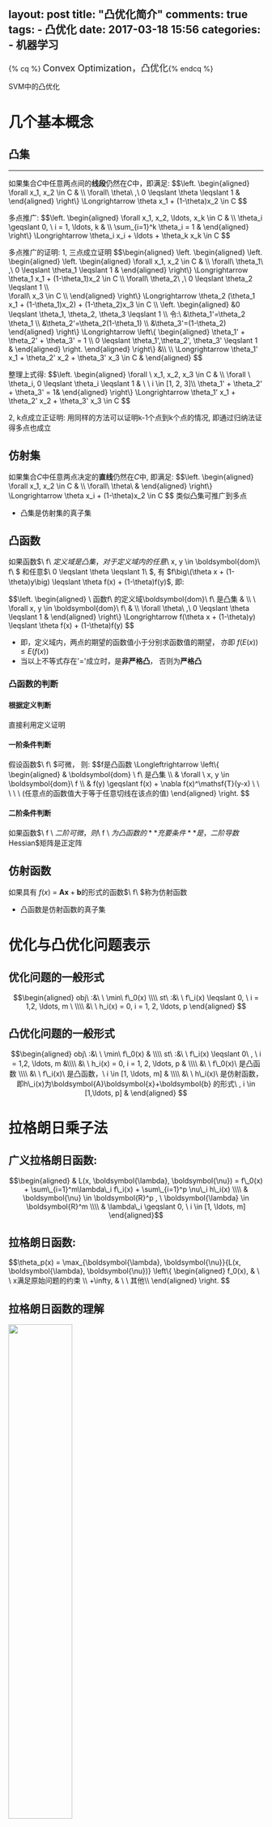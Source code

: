 layout: post
title: "凸优化简介"
comments: true
tags:
	- 凸优化
date: 2017-03-18 15:56
categories:
    - 机器学习
---

{% cq %} <font size=4>Convex Optimization，凸优化</font>{% endcq %}

SVM中的凸优化
<!-- more -->

# 几个基本概念
## 凸集
---

如果集合$C$中任意两点间的**线段**仍然在$C$中，即满足:
$$\\left.
\begin{aligned}
  \forall x\_1, x\_2 \in C &  \\\\
\forall\ \theta\ ,\ 0 \leqslant \theta \leqslant 1 &
\end{aligned}
\\right\\} \Longrightarrow \theta x\_1 + (1-\theta)x\_2 \in C
$$

多点推广:
$$\\left.
\begin{aligned}
  \forall x\_1, x\_2, \ldots, x\_k \in C &  \\\\
  \theta\_i \geqslant 0, \ i = 1, \ldots, k & \\\\
  \sum\_{i=1}^k \theta\_i = 1 &
\end{aligned}
\\right\\} \Longrightarrow \theta_i x\_i + \ldots + \theta_k x\_k \in C
$$

多点推广的证明:
1, 三点成立证明
$$\begin{aligned}
 \\left.
\begin{aligned}
    \\left.
        \begin{aligned}
            \\left.
                \begin{aligned}
                    \forall x\_1, x\_2 \in C &  \\\\
                    \forall\ \theta\_1\ ,\ 0 \leqslant \theta\_1 \leqslant 1 &
                \end{aligned}
            \\right\\} \Longrightarrow \theta\_1 x\_1 + (1-\theta\_1)x\_2 \in C \\\\
            \forall\ \theta\_2\ ,\ 0 \leqslant \theta\_2 \leqslant 1 \\\\\
            \forall\ x\_3 \in C \\\\
        \end{aligned}
    \\right\\} \Longrightarrow \theta\_2 (\theta\_1 x\_1 + (1-\theta\_1)x\_2) + (1-\theta\_2)x\_3 \in C \\\\
   \\left.
        \begin{aligned}
            &0 \leqslant \theta\_1, \theta\_2, \theta\_3 \leqslant 1 \\\\
            令:\ &\theta\_1'=\theta\_2 \theta\_1 \\\\
            &\theta\_2'=\theta\_2(1-\theta\_1) \\\\
            &\theta\_3'=(1-\theta\_2)
        \end{aligned}
    \\right\\} \Longrightarrow \\left\\{
    \begin{aligned}
        \theta\_1' + \theta\_2' + \theta\_3' = 1 \\\\
        0 \leqslant \theta\_1',\theta\_2', \theta\_3' \leqslant 1 &
    \end{aligned}
    \\right.
\end{aligned}
\\right\\} &\\\\
\\\\
\Longrightarrow \theta\_1' x\_1 + \theta\_2' x\_2 + \theta\_3' x\_3 \in C  &
\end{aligned}
$$

整理上式得:
$$\\left.
\begin{aligned}
  \forall \  x\_1, x\_2, x\_3 \in C &  \\\\
  \forall \ \theta\_i, 0 \leqslant \theta\_i \leqslant 1 & \ \ i \in [1, 2, 3]\\\\
  \theta\_1' + \theta\_2' + \theta\_3' = 1&
\end{aligned}
\\right\\} \Longrightarrow \theta_1' x\_1 + \theta_2' x\_2  + \theta_3' x\_3  \in C
$$

2, k点成立正证明:
用同样的方法可以证明k-1个点到k个点的情况, 即通过归纳法证得多点也成立


## 仿射集
如果集合$C$中任意两点决定的**直线**仍然在$C$中, 即满足:
$$\\left.
\begin{aligned}
  \forall x\_1, x\_2 \in C &  \\\\
\forall\ \theta\ &
\end{aligned}
\\right\\} \Longrightarrow \theta x\_i + (1-\theta)x\_2 \in C
$$
类似凸集可推广到多点

- 凸集是仿射集的真子集

## 凸函数
如果函数$\ f\ $定义域是凸集，对于定义域内的任意$\ x, y \in \boldsymbol{dom}\ f\ $ 和任意$\ 0 \leqslant \theta \leqslant 1\ $, 有 $f\big\(\theta x + (1-\theta)y\big) \leqslant \theta f(x) + (1-\theta)f(y)$, 即:

$$\\left.
\begin{aligned}
\ 函数f\ 的定义域\boldsymbol{dom}\ f\ 是凸集 &  \\\\
\ \forall x, y \in \boldsymbol{dom}\ f\  &  \\\\
\forall \theta\ ,\ 0 \leqslant \theta \leqslant 1 &
\end{aligned}
\\right\\} \Longrightarrow f(\theta x + (1-\theta)y) \leqslant \theta f(x) + (1-\theta)f(y)
$$

* 即，定义域内，两点的期望的函数值小于分别求函数值的期望， 亦即$\ f(E(x)) \leqslant E(f(x))$
* 当以上不等式存在'$=$'成立时，是**非严格凸**， 否则为**严格凸**


### 凸函数的判断
#### 根据定义判断
直接利用定义证明

#### 一阶条件判断
假设函数$\ f\ $可微， 则:
$$f是凸函数 \Longleftrightarrow
\\left\\{
\begin{aligned}
& \boldsymbol{dom} \ f\  是凸集 \\\\
& \forall \ x, y \in \boldsymbol{dom}\ f \\\\
& f(y) \geqslant f(x) + \nabla f(x)^\mathsf{T}(y-x)  \ \ \ \ \ (任意点的函数值大于等于任意切线在该点的值)
\end{aligned}
\\right.
$$

#### 二阶条件判断
如果函数$\ f \ $二阶可微， 则$\ f \ $为凸函数的**充要条件**是， 二阶导数$Hessian$矩阵是正定阵

## 仿射函数
如果具有 $f(x)\ =\ \boldsymbol{A}\boldsymbol{x}+\boldsymbol{b}$的形式的函数$\ f\ $称为仿射函数

- 凸函数是仿射函数的真子集

# 优化与凸优化问题表示

## 优化问题的一般形式
$$\begin{aligned}
obj\ :&\ \ \min\ f\_0(x)  \\\\
st\ :&\ \ f\_i(x) \leqslant 0, \ i = 1,2, \ldots, m \  \\\\
&\ \ h_i(x) = 0, i = 1, 2, \ldots, p
\end{aligned}
$$

## 凸优化问题的一般形式
$$\begin{aligned}
obj\ :&\ \ \min\ f\_0(x) & \\\\
st\ :&\ \ f\_i(x) \leqslant 0\ , \ i = 1,2, \ldots, m &\\\\
&\ \ h_i(x) = 0, i = 1, 2, \ldots, p & \\\\
&\ \ f\_0(x)\ 是凸函数 \\\\
&\ \ f\_i(x)\ 是凸函数，\  i \in [1, \ldots, m] & \\\\
&\ \ h\_i(x)\ 是仿射函数， 即h\_i(x)为\boldsymbol{A}\boldsymbol{x}+\boldsymbol{b} 的形式\ , i \in [1,\ldots, p] &
\end{aligned}
$$

# 拉格朗日乘子法
## 广义拉格朗日函数:

$$\begin{aligned}
& L(x, \boldsymbol{\lambda}, \boldsymbol{\nu}) = f\_0(x) + \sum\_{i=1}^m\lambda\_i f\_i(x) + \sum\_{i=1}^p \nu\_i h\_i(x) \\\\
& \boldsymbol{\nu} \in \boldsymbol{R}^p , \  \boldsymbol{\lambda} \in \boldsymbol{R}^m \\\\
& \lambda\_i \geqslant 0, \ i \in [1, \ldots, m]
\end{aligned}$$


## 拉格朗日函数:
$$\theta\_p(x) = \max\_{\boldsymbol{\lambda}, \boldsymbol{\nu}}{L(x, \boldsymbol{\lambda}, \boldsymbol{\nu})}
\\left\\{
\begin{aligned}
 f\_0(x), & \ \  x满足原始问题的约束  \\\\
 +\infty, & \ \ 其他\\\\
\end{aligned}
\\right.
$$

## 拉格朗日函数的理解
<img src="/pic/ml/down/LagrangeMultipliers2D.svg.png" width="50%" height="50%" style="margin: 0 auto"> <center>图1([来自 wikipedia](https://en.wikipedia.org/wiki/Lagrange_multiplier)), $\ f\_0(x)$等高线示与约束条件示意图,蓝色箭头方向为等高线对应值降低的方向,<br>当$g(x, y) - c = 0$时红色线表示等式约束;<br>当$g(x, y) - c \leqslant 0$ 红色线箭头方向为不等式约束成立的方向 </center >


- 等高线:
考虑三维情况, $z=f\_0(x, y)$的情况, 等高面$z = d$与函数$f\_0(x, y)$相交的部分为等高线, 等高线在$(x, y)平面的投影可表示为f\_0(x, y)=d$


### 一个等式的约束问题

如图假设等式约束为 $h\_1(x, y)=g(x, y) - c=0$
拉格朗日函数表示为: $L=f\_(x, y) + \nu h\_1(x, y)$
如果函数$f\_0(x, y)$ 的值域连续
则其等高线投影与g(x, y) -c 相切处取得等式约束条件下的极值, 此时

$$\\left.
\begin{aligned}
    & \\left.
    \begin{aligned}
         f\_0(x, y)与h\_1(x, y)相切\Rightarrow  \nabla_{x, y} f\_0(x,  y) = \nu' (\nabla_{x, y} h\_1(x, y)) \Rightarrow \nabla_{x, y}[f\_0 + \nu(h\_1)] =0 & \\\\
          h\_1(x,y)=0 \Rightarrow \nabla_{\nu}[f\_0 + \nu(h\_1)]  = 0 &
    \end{aligned}
    \\right\\} \\\\
    \\\\
    & \Longrightarrow  \nabla_{x, y, \nu} \big\[f\_0(x) + \nu h\_1(x) \big\]  = 0
    \\\\
    & \Longrightarrow 目标函数f(x,y)在一个等式约束条件下取得最值处的解与L=f\_(x, y) + \nu h\_1(x,y)极值的解等价
\end{aligned}
\right.
$$
- *注*:
$\nu'$ 可以看作是两个等价切线(超平面)的系数, 同分割超平面的等价超平面的系数$k$
$\nu = -\nu'$

### 多个等式约束问题
<img src="/pic/ml/down/600px-As_wiki_lgm_parab.svg.png" width="45%" height="45%" style="margin: 0 auto"><center>图2([来自 wikipedia](https://en.wikipedia.org/wiki/Lagrange_multiplier)), $\ f\_0(x)$等高线， 及含有两个约束条件的情况示意图</center>

极值多个等式约束看作在满足约束条件下集合处， 定义极值处的梯度方向为多个约束加权后得到的梯度和目标函数$f\_0(极点)$处的梯度平行
即极值处满足:
$$\\left.
\begin{aligned}
    & \nabla\_{\boldsymbol{x}} f(x) = \sum\_{i=1}^p \lambda\_i' \nabla_{\boldsymbol{\boldsymbol{x}}}  f\_i(\boldsymbol{x})  \\\\
    & f\_i(x) = 0, \ \ i \in [1,\ldots,  m]
\end{aligned}
\\right\\} \Longrightarrow \nabla\_{\boldsymbol{x}, \boldsymbol{\lambda}} \big\[f\_0(x) + \sum\_{i=1}^p \lambda\_i f\_i(x)\big\] = 0, \ \ \ \ 当\lambda\_i \neq 0时, \ \ i \in [1,\ldots, m]
$$

### 一个不等式等式约束
假设目标函数$\min f\_0(x)$， 有不等式约束$f\_1(x) < 0$
如图1表示， 当不等式约束有效时，须使得目标函数的函数值减小的方向与不等式约束成立的方向相反**且**目标函数与不等式约束的边界相切时取得极值. 即如果约束有效的情况下， 目标函数取得极值时一定在约束的边界处， 问题可以简化为等式约束的情况

边界有效时: 目标函数的函数值减小的方向与不等式约束成立的方向相反
则:
$$\\left.
\begin{aligned}
    f\_0(x)降低方向的梯度为: -\nabla f_0(x)  & \\\\
    f\_1(x) < 0所表示定义域方向梯度方向为: -\nabla f_1(x) & \\\\
    f\_0(x)与f\_1(x)相切，且降低方向的梯度和定义域方向梯度相反 &
\end{aligned}
\\right\\} \Longrightarrow
\\left\\{
\begin{aligned}
    & \nabla f_0(x) = -\lambda \nabla f_1(x) \\\\
    & \lambda > 0
\end{aligned}
\\right.
$$

考虑不等式约束无效的情况， 目标函数降低方向的梯度和定义域方向梯度相同， 即假设不等式约束成立的方向为图1中红色箭头相反的方向， 此时仍然可以有目标函数与不等式约束边界相切， 但是所求$\lambda < 0$， 且此时切点对应的函数值显然不是极值处

另外，只考虑不等式约束时， 不等式自身约束恒成立力时(或着当有多个约束时， 其他约束的定义域为该约束的子集. 即该约束对所有约束的交集无贡献)， 该约束项的乘子可为0.

综上: 考虑约束的有效性综， 不等式约束的朗格朗日乘$\lambda \leqslant 0$， 等号拉格朗日乘子等于0时，代表约束对取得最值时无贡献

### 多个不等式约束
多个不等式约束同多个不等式约束的情况. 其中每个不等式约束的朗格朗日乘子均大于等于0

### 多个等式约束和多个不等式约束的情况
同多个等式约束情况， 取得极值处可看作是在可行域内有效约束内**且**由权值为拉格朗日乘子加权作为梯度平行于原函数的梯度


## 原问题的拉格朗日函数
$$L\_P= \min\_{\boldsymbol{x}}\max\_{\boldsymbol{\lambda}, \boldsymbol{\nu}} {L(\boldsymbol{x}, \boldsymbol{\lambda}, \boldsymbol{\nu})}$$

## 原问题的拉格朗日对偶函数
对偶函数
$$令， g(\boldsymbol{\lambda}, \boldsymbol{\nu}) = \inf\_{x \in D}L(\boldsymbol{\lambda}, \boldsymbol{\nu}) = \inf\_{x \in D\}\(f\_0(x) + \sum\_{i=1}^m\lambda\_i f\_i(x) + \sum\_{i=1}^p \nu\_i  h\_i(x)\)$$

$$L\_D = \max\_{\boldsymbol{\lambda}, \boldsymbol{\nu}}\min\_{x} {L(x, \lambda, \nu)} = \max\_{\boldsymbol{\lambda}, \boldsymbol{\nu}}g(\boldsymbol{\lambda}, \boldsymbol{\nu}) $$

$g(\boldsymbol{\lambda}, \boldsymbol{\nu})$被求极小的部分： 可以看成给定一个$\boldsymbol{x}$有$常数 + 常数向量1 \cdot \boldsymbol{\lambda} + 常数向量2 \cdot \boldsymbol{\nu}$， 即为关于${\lambda}, \boldsymbol{\nu})$仿射的； 考虑极小问题，是由无数个, 确定的$\boldsymbol{x}$对应的仿射函数逐点求下界，由仿射函数的下界求交集是凹的. 所以$g(\boldsymbol{\lambda}, \boldsymbol{\nu})$ 是凹的



## 原问题拉格朗日函数与对偶函数的关系
假设原问题和其对偶问题均有最优值

$$\begin{aligned}
& \min\_{x} {L(x, \lambda, \nu)} \leqslant L(x, \lambda, \nu) \leqslant \max\_{\lambda, \nu} {L(x, \lambda, \nu)} \\\\
\Longrightarrow \ & \max\_{\lambda, \nu}\min\_{x} {L(x, \lambda, \nu)} \leqslant L(x, \lambda, \nu) \leqslant \min\_{x}\max\_{\lambda, \nu} {L(x, \lambda, \nu)} \\\\
\Longrightarrow \ & L\_D \leqslant L\_P
\end{aligned}
$$

当上式子取得等号时， 称为强对偶.

## Slater 准则
用于凸优化问题中，强对偶条件成立是否存在

$$\\left.
\begin{aligned}
    原问题为凸优化问题 & \\\\
    存在 x \in 约束条件的交集， 使得 f\_i(x) < 0，i \in [1,\ldots, m] & \\\\
\end{aligned}
\\right\\} \Longrightarrow 该问题的强对偶性可以达到
$$

对于在不等式约束函数为仿射函数的情况，只需要找到的$x$，满足原不等式即可（满足"$\leqslant$"， 而不需要更强的条件"$<$"）
整理得：
$$\\left.
\begin{aligned}
    原问题为凸优化问题 & \\\\
    存在 x \in 约束条件的交集， 使得对于所有的不等式约束是凸的但不是仿射的有 f\_i(x) < 0, \ i \in [1,\ldots, k] & \\\\
\end{aligned}
\\right\\} \Longrightarrow 该问题的强对偶性可以达到
$$


证明见:《凸优化》－ 清华出版社 Stephen Boyd 等著， 王书宁等译，$P\_{226} - P\_{228}$


## KKT条件
强对偶成立时，最优解需要满足的条件

令$x^\*$是原问题的最优解，$(\lambda^\*， \nu^\*)$对偶问题的最优解
则，
$$
\begin{aligned}
原始约束问题的最值=拉格朗日对偶问题的最值 \Rightarrow & \qquad\qquad\qquad\qquad f\_0(x^\*) & = & g(\lambda^\*, \nu^\*)  \\\\
对偶问题的定义\Rightarrow & \qquad & = & \inf\_{x}\big\(f\_0(x) + \sum\_{i=1}^m \lambda\_i^\* f\_i(x) + \sum\_{i=1}^p \nu^\*h\_i(x)\big\) \\\\
任意x的逐点求下解值小于其中一个x的值\Rightarrow &\qquad & \leqslant & f\_0(x^\*) + \sum\_{i=1}^m \lambda\_i^\* f\_i(x^\*) + \sum\_{i=1}^p \nu^\*h\_i(x^\*) \\\\
不等式约束项小于等于0，等式约束项等于0 \Rightarrow & \qquad & \leqslant & f\_0(x^\*) \\\\
\end{aligned}
$$

由$A \leqslant B \leqslant A$形式得， $B = A$
即有：

$$
\\left.
\begin{aligned}
\\left.
\begin{aligned}
\\left.
\begin{aligned}
f\_0(x^\*) + \sum\_{i=1}^m \lambda\_i^\* f\_i(x^\*) + \sum\_{i=1}^p \nu\_i^\*h\_i(x^\*) = f\_0(x^\*) \\\\
优化问题不等式约束，f\_i(x) \leqslant 0 \\\\
优化问题的等式约束， h\_i(x) = 0 \\\\
\lambda\_i \geqslant 0
\end{aligned}
\\right\\} \Longrightarrow \lambda\_i^\*f\_i(x^\*) = 0，  i = 1,2, \ldots, m \ \ \ \ & \\\\
f\_i(x) \leqslant 0，   i = 1,2, \ldots, p \ \ \ \ &  \\\\
h\_i(x) = 0， i = 1,2, \ldots, p \ \ \ \ &  \\\\
\lambda\_i \geqslant 0，  i = 1,2, \ldots, m \ \ \ \ &  \\\\
拉格朗日函数在x^\*处取得极小值： \nabla\_{\boldsymbol{x}} \big\[f\_0(x) + \sum\_{i=1}^m \lambda\_i^\* f\_i(x) + \sum\_{i=1}^m \nu\_i^\*h\_i(x) \big\]_{x=x^\*} = 0  \ \ \ \ &
\end{aligned}
\\right\\} KKT条件
\end{aligned}
\\right.
$$

其中 $\lambda\_i^\*f\_i(x^\*) = 0 $为松弛条件
有：
$$\\left\\{
\begin{aligned}
    & 当 f\_i(x) < 0时， \lambda\_i = 0. \ 该约束条件为非边界条件，不影响极值 \\\\
    & 当 f\_i(x) = 0时， \lambda\_i > 0. \ 该约束条件为边界条件，在SVM中该点为支撑向量
\end{aligned}
\\right.
$$

对于非凸问题， 拉格朗日函数的极值未必是原问题的最值， 所以未必是最优解。
对于凸的问题， 满足KKT条件即为原始约束问题的最优解， KKT条件是最优性充要条件


# 主要参考资料
[1] 《凸优化》，清华出版社 Stephen Boyd 等著， 王书宁等译
[2] 维基百科-Lagrange multiplier <https://en.wikipedia.org/wiki/Lagrange_multiplier>
[3] 维基百科-拉格朗日乘数 <https://zh.wikipedia.org/wiki/拉格朗日乘数>

